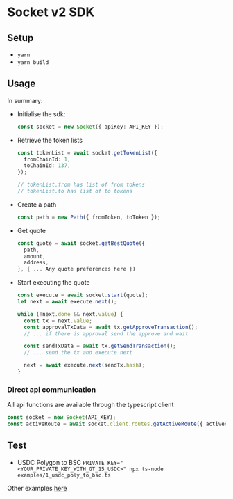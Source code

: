 # Socket v2 SDK

## Setup

- `yarn`
- `yarn build`

## Usage

In summary:

- Initialise the sdk:
  ```ts
  const socket = new Socket({ apiKey: API_KEY });
  ```
- Retrieve the token lists

  ```ts
  const tokenList = await socket.getTokenList({
    fromChainId: 1,
    toChainId: 137,
  });

  // tokenList.from has list of from tokens
  // tokenList.to has list of to tokens
  ```

- Create a path
  ```ts
  const path = new Path({ fromToken, toToken });
  ```
- Get quote
  ```ts
  const quote = await socket.getBestQuote({
    path,
    amount,
    address,
  }, { ... Any quote preferences here })
  ```
- Start executing the quote

  ```ts
  const execute = await socket.start(quote);
  let next = await execute.next();

  while (!next.done && next.value) {
    const tx = next.value;
    const approvalTxData = await tx.getApproveTransaction();
    // ... if there is approval send the approve and wait

    const sendTxData = await tx.getSendTransaction();
    // ... send the tx and execute next

    next = await execute.next(sendTx.hash);
  }
  ```

### Direct api communication

All api functions are available through the typescript client

```ts
const socket = new Socket(API_KEY);
const activeRoute = await socket.client.routes.getActiveRoute({ activeRouteId: 1234 });
```

## Test

- USDC Polygon to BSC
  `PRIVATE_KEY="<YOUR_PRIVATE_KEY_WITH_GT_15_USDC>" npx ts-node examples/1_usdc_poly_to_bsc.ts`

Other examples [here](/examples/)
